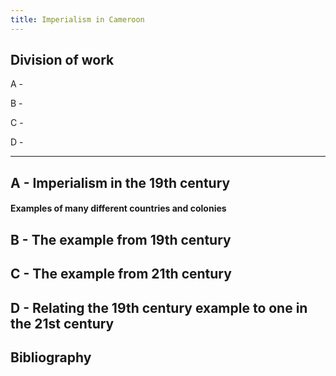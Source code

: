 ```yaml
---
title: Imperialism in Cameroon
---
```


## Division of work

A - 

B - 

C - 

D - 

---

## A - Imperialism in the 19th century

#### Examples of many different countries and colonies


## B - The example from 19th century


## C - The example from 21th century


## D - Relating the 19th century example to one in the 21st century


## Bibliography

